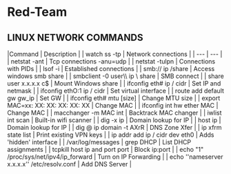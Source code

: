 # Red-Team

## **LINUX NETWORK COMMANDS**

|Command | Description |
| watch ss -tp | Network connections |
| --- | --- |
| netstat -ant | Tcp connections -anu=udp |
| netstat -tulpn | Connections with PIDs |
| lsof -i | Established connections |
| smb:// ip /share | Access windows smb share |
| smbclient -0 user\\\\ ip \\ share | SMB connect |
| share user x.x.x.x c$ | Mount Windows share |
| ifconfig eth# ip / cidr | Set IP and netmask |
| ifconfig ethO:1 ip / cidr | Set virtual interface |
| route add default gw gw_ip | Set GW |
| ifconfig eth# mtu [size] | Change MTU size |
| export MAC=xx: XX: XX: XX: XX: XX | Change MAC |
| ifconfig int hw ether MAC | Change MAC |
| macchanger -m MAC int  | Backtrack MAC changer |
| iwlist int scan | Built-in wifi scanner |
| dig -x ip | Domain lookup for IP |
| host ip | Domain lookup for IP |
| dig @ ip domain -t AXrR | DNS Zone Xfer |
| ip xfrm state list | Print existing VPN keys |
| ip addr add ip / cidr dev eth0 | Adds 'hidden' interface |
| /var/log/messages | grep DHCP | List DHCP assignments |
| tcpkill host ip and port port | Block ip:port |
| echo "1" /proc/sys/net/ipv4/ip_forward | Turn on IP Forwarding |
| echo ''nameserver x.x.x.x'' /etc/resolv.conf | Add DNS Server |
